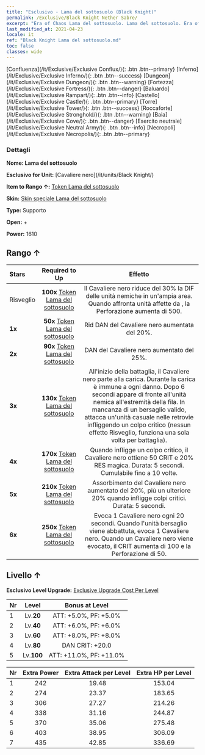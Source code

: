 ```yaml
---
title: "Esclusivo - Lama del sottosuolo (Black Knight)"
permalink: /Exclusive/Black Knight Nether Sabre/
excerpt: "Era of Chaos Lama del sottosuolo. Lama del sottosuolo. Era of Chaos Esclusivo Lama del sottosuolo. Cavaliere nero Esclusivo."
last_modified_at: 2021-04-23
locale: it
ref: "Black Knight Lama del sottosuolo.md"
toc: false
classes: wide
---
```

 [Confluenza](/it/Exclusive/Exclusive Conflux/){: .btn .btn--primary} [Inferno](/it/Exclusive/Exclusive Inferno/){: .btn .btn--success} [Dungeon](/it/Exclusive/Exclusive Dungeon/){: .btn .btn--warning} [Fortezza](/it/Exclusive/Exclusive Fortress/){: .btn .btn--danger} [Baluardo](/it/Exclusive/Exclusive Rampart/){: .btn .btn--info} [Castello](/it/Exclusive/Exclusive Castle/){: .btn .btn--primary} [Torre](/it/Exclusive/Exclusive Tower/){: .btn .btn--success} [Roccaforte](/it/Exclusive/Exclusive Stronghold/){: .btn .btn--warning} [Baia](/it/Exclusive/Exclusive Cove/){: .btn .btn--danger} [Esercito neutrale](/it/Exclusive/Exclusive Neutral Army/){: .btn .btn--info} [Necropoli](/it/Exclusive/Exclusive Necropolis/){: .btn .btn--primary} 

### Dettagli
 **Nome: Lama del sottosuolo** 

 **Esclusivo for Unit:** [Cavaliere nero](/it/units/Black Knight/) 

 **Item to Rango ↑:** [Token Lama del sottosuolo](/ItemsIT/con_979/)

 **Skin:** [Skin speciale Lama del sottosuolo](/ItemsIT/con_647/)

 **Type:** Supporto

 **Open:** +

 **Power:** 1610

## Rango ↑

  |     Stars    |  Required to Up | Effetto |
  |:-------------|:---------------:|:---------------:|
  |  Risveglio  | **100x** [Token Lama del sottosuolo](/ItemsIT/con_979/) | Il Cavaliere nero riduce del 30% la DIF delle unità nemiche in un'ampia area. Quando affronta unità affette da <Morale basso>, la Perforazione aumenta di 500. |
  | **1x** <i class="fas fa-star"/> | **50x** [Token Lama del sottosuolo](/ItemsIT/con_979/) | Rid DAN del Cavaliere nero aumentata del 20%. |
  | **2x** <i class="fas fa-star"/> | **90x** [Token Lama del sottosuolo](/ItemsIT/con_979/) | DAN del Cavaliere nero aumentato del 25%. |
  | **3x** <i class="fas fa-star"/> | **130x** [Token Lama del sottosuolo](/ItemsIT/con_979/) | All'inizio della battaglia, il Cavaliere nero parte alla carica. Durante la carica è immune a ogni danno. Dopo 6 secondi appare di fronte all'unità nemica all'estremità della fila. In mancanza di un bersaglio valido, attacca un'unità casuale nelle retrovie infliggendo un colpo critico (nessun effetto Risveglio, funziona una sola volta per battaglia). |
  | **4x** <i class="fas fa-star"/> | **170x** [Token Lama del sottosuolo](/ItemsIT/con_979/) | Quando infligge un colpo critico, il Cavaliere nero ottiene 50 CRIT e 20% RES magica. Durata: 5 secondi. Cumulabile fino a 10 volte. |
  | **5x** <i class="fas fa-star"/> | **210x** [Token Lama del sottosuolo](/ItemsIT/con_979/) | Assorbimento del Cavaliere nero aumentato del 20%, più un ulteriore 20% quando infligge colpi critici. Durata: 5 secondi. |
  | **6x** <i class="fas fa-star"/> | **250x** [Token Lama del sottosuolo](/ItemsIT/con_979/) | <Rinascita del Re> Evoca 1 Cavaliere nero ogni 20 secondi. Quando l'unità bersaglio viene abbattuta, evoca 1 Cavaliere nero. Quando un Cavaliere nero viene evocato, il CRIT aumenta di 100 e la Perforazione di 50. |


## Livello ↑
 **Esclusivo Level Upgrade:** [Exclusive Upgrade Cost Per Level](/Exclusive/ExclusiveUpgradeCostPerLevel/)

  |  Nr  |   Level  | Bonus at Level |
  |:-----|:--------:|:--------------:|
  | 1 | Lv.**20** | ATT: +5.0%, PF: +5.0% |
  | 2 | Lv.**40** | ATT: +6.0%, PF: +6.0% |
  | 3 | Lv.**60** | ATT: +8.0%, PF: +8.0% |
  | 4 | Lv.**80** | DAN CRIT: +20.0 |
  | 5 | Lv.**100** | ATT: +11.0%, PF: +11.0% |


  |  Nr  |  Extra Power | Extra Attack per Level | Extra HP per Level |
  |:-----|:--------:|:--------:|:--------:|
  | 1 | 242 | 19.48 | 153.04 |
  | 2 | 274 | 23.37 | 183.65 |
  | 3 | 306 | 27.27 | 214.26 |
  | 4 | 338 | 31.16 | 244.87 |
  | 5 | 370 | 35.06 | 275.48 |
  | 6 | 403 | 38.95 | 306.09 |
  | 7 | 435 | 42.85 | 336.69 |


